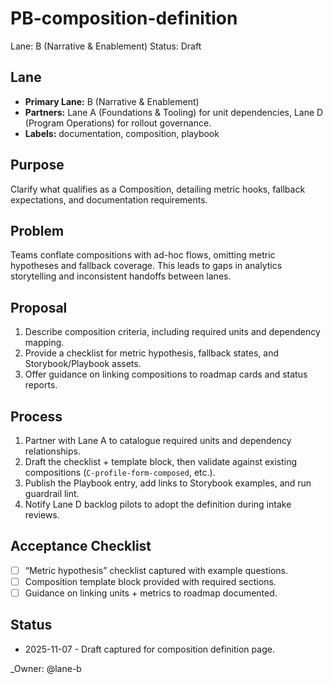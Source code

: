 # PB-composition-definition

Lane: B (Narrative & Enablement)
Status: Draft

## Lane

- **Primary Lane:** B (Narrative & Enablement)
- **Partners:** Lane A (Foundations & Tooling) for unit dependencies, Lane D (Program Operations) for rollout governance.
- **Labels:** documentation, composition, playbook

## Purpose

Clarify what qualifies as a Composition, detailing metric hooks, fallback expectations, and documentation requirements.

## Problem

Teams conflate compositions with ad-hoc flows, omitting metric hypotheses and fallback coverage. This leads to gaps in analytics storytelling and inconsistent handoffs between lanes.

## Proposal

1. Describe composition criteria, including required units and dependency mapping.
2. Provide a checklist for metric hypothesis, fallback states, and Storybook/Playbook assets.
3. Offer guidance on linking compositions to roadmap cards and status reports.

## Process

1. Partner with Lane A to catalogue required units and dependency relationships.
2. Draft the checklist + template block, then validate against existing compositions (`C-profile-form-composed`, etc.).
3. Publish the Playbook entry, add links to Storybook examples, and run guardrail lint.
4. Notify Lane D backlog pilots to adopt the definition during intake reviews.

## Acceptance Checklist

- [ ] “Metric hypothesis” checklist captured with example questions.
- [ ] Composition template block provided with required sections.
- [ ] Guidance on linking units + metrics to roadmap documented.

## Status

- 2025-11-07 - Draft captured for composition definition page.

<!-- prettier-ignore -->
_Owner: @lane-b
